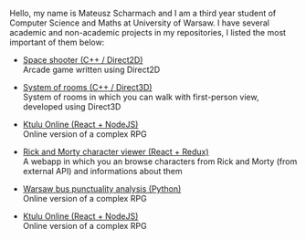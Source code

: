 Hello, my name is Mateusz Scharmach and I am a third year student of Computer Science and Maths at University of Warsaw. I have several academic and non-academic projects in my repositories, I listed the most important of them below:

- [Space shooter (C++ / Direct2D)](https://github.com/Scharmi/University-Projects/tree/master/Graphics%20in%20Windows/space-shooter)\
  Arcade game written using Direct2D

- [System of rooms (C++ / Direct3D)](https://github.com/Scharmi/University-Projects/tree/master/Graphics%20in%20Windows/jnp3-direct3d)\
  System of rooms in which you can walk with first-person view, developed using Direct3D

- [Ktulu Online (React + NodeJS)](https://github.com/Scharmi/ktuluOnline)\
  Online version of a complex RPG

- [Rick and Morty character viewer (React + Redux)](https://github.com/Scharmi/rick-and-morty)\
  A webapp in which you an browse characters from Rick and Morty (from external API) and informations about them
  
- [Warsaw bus punctuality analysis (Python)](https://github.com/Scharmi/python-buses)\
  Online version of a complex RPG
  
- [Ktulu Online (React + NodeJS)](https://github.com/Scharmi/ktuluOnline)\
  Online version of a complex RPG
